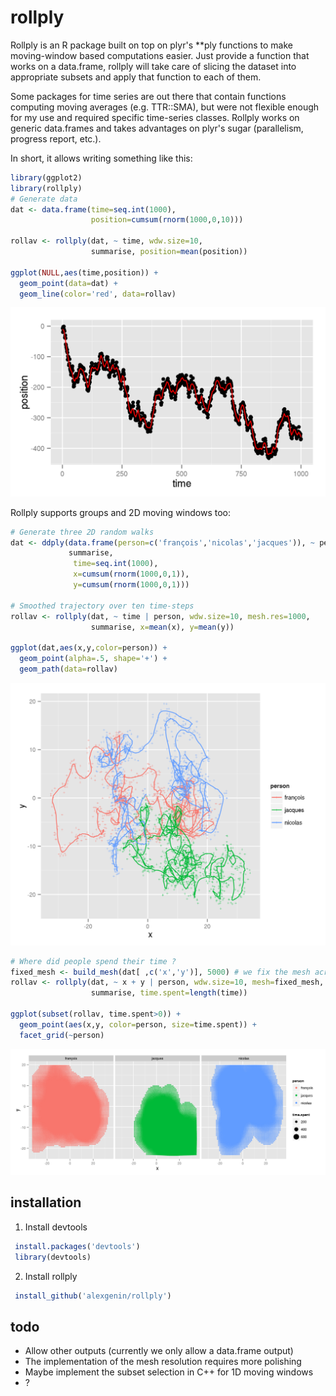 rollply
=======

Rollply is an R package built on top on plyr's **ply functions to make 
moving-window based computations easier. Just provide a function that works on
a data.frame, rollply will take care of slicing the dataset into appropriate
subsets and apply that function to each of them. 

Some packages for time series are out there that contain functions computing 
moving averages (e.g. TTR::SMA), but were not flexible enough for my use and 
required specific time-series classes. Rollply works on generic data.frames and
takes advantages on plyr's sugar (parallelism, progress report, etc.).

In short, it allows writing something like this:

```r
library(ggplot2)
library(rollply)
# Generate data
dat <- data.frame(time=seq.int(1000),
                  position=cumsum(rnorm(1000,0,10)))

rollav <- rollply(dat, ~ time, wdw.size=10, 
                  summarise, position=mean(position))

ggplot(NULL,aes(time,position)) + 
  geom_point(data=dat) +
  geom_line(color='red', data=rollav)
```

![rollply_example: random walk](/examples/random_walk.png?raw=true "Average of a 1D random walk")

Rollply supports groups and 2D moving windows too: 

```r
# Generate three 2D random walks
dat <- ddply(data.frame(person=c('françois','nicolas','jacques')), ~ person, 
             summarise, 
              time=seq.int(1000),
              x=cumsum(rnorm(1000,0,1)),
              y=cumsum(rnorm(1000,0,1)))

# Smoothed trajectory over ten time-steps
rollav <- rollply(dat, ~ time | person, wdw.size=10, mesh.res=1000,
                  summarise, x=mean(x), y=mean(y))

ggplot(dat,aes(x,y,color=person)) + 
  geom_point(alpha=.5, shape='+') + 
  geom_path(data=rollav) 
```

![rollply_example: random walk with groups](/examples/random_walk_groups.png?raw=true "Average of 2D random walks")

```r
# Where did people spend their time ?
fixed_mesh <- build_mesh(dat[ ,c('x','y')], 5000) # we fix the mesh across groups
rollav <- rollply(dat, ~ x + y | person, wdw.size=10, mesh=fixed_mesh,
                  summarise, time.spent=length(time))

ggplot(subset(rollav, time.spent>0)) + 
  geom_point(aes(x,y, color=person, size=time.spent)) + 
  facet_grid(~person)
```

![rollply_example: random walk with 2D window](/examples/random_walk_time_spent.png?raw=true "Time spent in each window")


installation 
----
 1. Install devtools
 ```r
  install.packages('devtools')
  library(devtools)
 ```
 2. Install rollply
 ```r
  install_github('alexgenin/rollply')
 ```
 
todo
----
 - Allow other outputs (currently we only allow a data.frame output)
 - The implementation of the mesh resolution requires more polishing
 - Maybe implement the subset selection in C++ for 1D moving windows
 - ?
